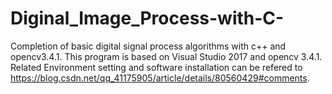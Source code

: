 # Diginal_Image_Process-with-C-
Completion of basic digital signal process algorithms with c++ and opencv3.4.1. 
This program is based on Visual Studio 2017 and opencv 3.4.1. 
Related Environment setting and software installation can be refered to https://blog.csdn.net/qq_41175905/article/details/80560429#comments.
